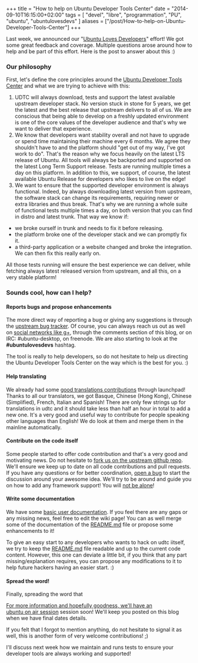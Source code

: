 +++
title = "How to help on Ubuntu Developer Tools Center"
date = "2014-09-10T16:15:00+02:00"
tags = [ "devel", "libre", "programmation", "PU", "ubuntu", "ubuntulovesdevs" ]
aliases = ["/post/How-to-help-on-Ubuntu-Developer-Tools-Center"]
+++
    <p>Last week, we announced our "<a href="/post/Ubuntu-loves-Developers">Ubuntu Loves Developers</a>" effort! We got some great feedback and coverage. Multiple questions arose around how to help and be part of this effort. Here is the post to answer about this :)</p>


<h3>Our philosophy</h3>


<p>First, let's define the core principles around the <a href="https://github.com/didrocks/ubuntu-developer-tools-center">Ubuntu Developer Tools Center</a> and what we are trying to achieve with this:</p>
<ol>
<li>UDTC will always download, tests and support the latest available upstream developer stack. No version stuck in stone for 5 years, we get the latest and the best release that upstream delivers to all of us. We are conscious that being able to develop on a freshly updated environment is one of the core values of the developer audience and that's why we want to deliver that experience.</li>
<li>We know that developers want stability overall and not have to upgrade or spend time maintaining their machine every 6 months. We agree they shouldn't have to and the platform should "get out of my way, I've got work to do". That's the reason why we focus heavily on the latest LTS release of Ubuntu. All tools will always be backported and supported on the latest Long Term Support release. Tests are running multiple times a day on this platform. In addition to this, we support, of course, the latest available Ubuntu Release for developers who likes to live on the edge!</li>
<li>We want to ensure that the supported developer environment is always functional. Indeed, by always downloading latest version from upstream, the software stack can change its requirements, requiring newer or extra libraries and thus break. That's why we are running a whole suite of functional tests multiple times a day, on both version that you can find in distro and latest trunk. That way we know if:</li>
</ol>
<ul>
<li>we broke ourself in trunk and needs to fix it before releasing.</li>
<li>the platform broke one of the developer stack and we can promptly fix it.</li>
<li>a third-party application or a website changed and broke the integration. We can then fix this really early on.</li>
</ul>

<p>All those tests running will ensure the best experience we can deliver, while fetching always latest released version from upstream, and all this, on a very stable platform!</p>


<h3>Sounds cool, how can I help?</h3>


<h4>Reports bugs and propose enhancements</h4>


<p>The more direct way of reporting a bug or giving any suggestions is through the <a href="https://github.com/didrocks/ubuntu-developer-tools-center/issues">upstream bug tracker</a>. Of course, you can always reach us out as well on <a href="https://plus.google.com/+DidierRoche">social networks like g+</a>, through the comments section of this blog, or on IRC: #ubuntu-desktop, on freenode. We are also starting to look at the <strong>#ubuntulovesdevs</strong> hashtag.</p>


<p>The tool is really to help developers, so do not hesitate to help us directing the Ubuntu Developer Tools Center on the way which is the best for you. :)</p>


<h4>Help translating</h4>


<p>We already had some <a href="https://translations.launchpad.net/ubuntu-developer-tools-center">good translations contributions</a> through launchpad! Thanks to all our translators, we got Basque, Chinese (Hong Kong), Chinese (Simplified), French, Italian and Spanish! There are only few strings up for translations in udtc and it should take less than half an hour in total to add a new one. It's a very good and useful way to contribute for people speaking other languages than English! We do look at them and merge them in the mainline automatically.</p>


<h4>Contribute on the code itself</h4>


<p>Some people started to offer code contribution and that's a very good and motivating news. Do not hesitate to <a href="https://github.com/didrocks/ubuntu-developer-tools-center">fork us on the upstream github repo</a>. We'll ensure we keep up to date on all code contributions and pull requests. If you have any questions or for better coordination, <a href="https://github.com/didrocks/ubuntu-developer-tools-center/issues/new">open a bug</a> to start the discussion around your awesome idea. We'll try to be around and guide you on how to add any framework support! You will <a href="https://github.com/didrocks/ubuntu-developer-tools-center/issues/5">not be alone</a>!</p>


<h4>Write some documentation</h4>


<p>We have some <a href="https://wiki.ubuntu.com/ubuntu-developer-tools-center">basic user documentation</a>. If you feel there are any gaps or any missing news, feel free to edit the wiki page! You can as well merge some of the documentation of the <a href="https://github.com/didrocks/ubuntu-developer-tools-center/blob/master/README.md">README.md</a> file or propose some enhancements to it!</p>


<p>To give an easy start to any developers who wants to hack on udtc iitself, we try to keep the <a href="https://github.com/didrocks/ubuntu-developer-tools-center/blob/master/README.md">README.md</a> file readable and up to the current code content. However, this one can deviate a little bit, if you think that any part missing/explanation requires, you can propose any modifications to it to help future hackers having an easier start. :)</p>


<h4>Spread the word!</h4>


<p>Finally, spreading the word that <a href="#ubuntulovesdevs</strong> or in blog posts, or just chatting to your local community! We deeply care about our developer audience on the Ubuntu Desktop and Server and we want this to be known!<p>


<p><img src="/public/ubuntu/uld/uld.png" alt="uld.png" style="display:block; margin:0 auto;" title="ULD" /></p>


<p>For more information and hopefully goodness, we'll have an <a href="http://ubuntuonair.com/">ubuntu on air session</a> session soon! We'll keep you posted on this blog when we have final dates details.</p>


<p>If you felt that I forgot to mention anything, do not hesitate to signal it as well, this is another form of very welcome contributions! ;)</p>


<p>I'll discuss next week how we maintain and runs tests to ensure your developer tools are always working and supported!</p>